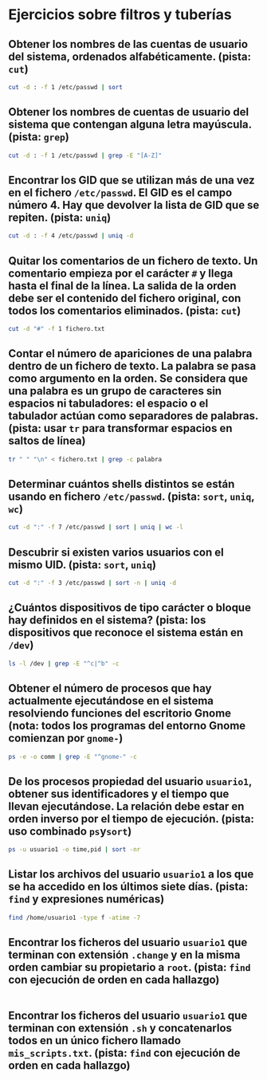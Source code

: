 # Ejercicios sobre filtros y tuberías

## Obtener los nombres de las cuentas de usuario del sistema, ordenados alfabéticamente. (pista: `cut`)

```bash
cut -d : -f 1 /etc/passwd | sort
```

## Obtener los nombres de cuentas de usuario del sistema que contengan alguna letra mayúscula. (pista: `grep`)

```bash
cut -d : -f 1 /etc/passwd | grep -E "[A-Z]"
```

## Encontrar los GID que se utilizan más de una vez en el fichero `/etc/passwd`. El GID es el campo número 4. Hay que devolver la lista de GID que se repiten. (pista: `uniq`)

```bash
cut -d : -f 4 /etc/passwd | uniq -d
```

## Quitar los comentarios de un fichero de texto. Un comentario empieza por el carácter `#` y llega hasta el final de la línea. La salida de la orden debe ser el contenido del fichero original, con todos los comentarios eliminados. (pista: `cut`)

```bash
cut -d "#" -f 1 fichero.txt
```

## Contar el número de apariciones de una palabra dentro de un fichero de texto. La palabra se pasa como argumento en la orden. Se considera que una palabra es un grupo de caracteres sin espacios ni tabuladores: el espacio o el tabulador actúan como separadores de palabras. (pista: usar `tr` para transformar espacios en saltos de línea)

```bash
tr " " "\n" < fichero.txt | grep -c palabra
```

## Determinar cuántos shells distintos se están usando en fichero `/etc/passwd`. (pista: `sort`, `uniq`, `wc`)

```bash
cut -d ":" -f 7 /etc/passwd | sort | uniq | wc -l
```

## Descubrir si existen varios usuarios con el mismo UID. (pista: `sort`, `uniq`)

```bash
cut -d ":" -f 3 /etc/passwd | sort -n | uniq -d
```

## ¿Cuántos dispositivos de tipo carácter o bloque hay definidos en el sistema? (pista: los dispositivos que reconoce el sistema están en `/dev`)

```bash
ls -l /dev | grep -E "^c|^b" -c
```

## Obtener el número de procesos que hay actualmente ejecutándose en el sistema resolviendo funciones del escritorio Gnome (nota: todos los programas del entorno Gnome comienzan por `gnome-`)

```bash
ps -e -o comm | grep -E "^gnome-" -c
```

## De los procesos propiedad del usuario `usuario1`, obtener sus identificadores y el tiempo que llevan ejecutándose. La relación debe estar en orden inverso por el tiempo de ejecución. (pista: uso combinado `ps`y`sort`)

```bash
ps -u usuario1 -o time,pid | sort -nr
```

## Listar los archivos del usuario `usuario1` a los que se ha accedido en los últimos siete días. (pista: `find` y expresiones numéricas)

```bash
find /home/usuario1 -type f -atime -7
```

## Encontrar los ficheros del usuario `usuario1` que terminan con extensión `.change` y en la misma orden cambiar su propietario a `root`. (pista: `find` con ejecución de orden en cada hallazgo)

```bash

```

## Encontrar los ficheros del usuario `usuario1` que terminan con extensión `.sh` y concatenarlos todos en un único fichero llamado `mis_scripts.txt`. (pista: `find` con ejecución de orden en cada hallazgo)

```bash

```
